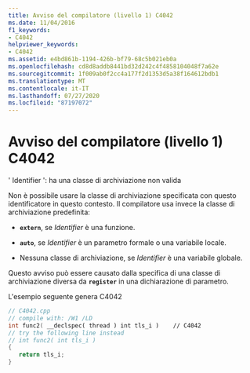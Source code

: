 ```yaml
---
title: Avviso del compilatore (livello 1) C4042
ms.date: 11/04/2016
f1_keywords:
- C4042
helpviewer_keywords:
- C4042
ms.assetid: e4bd861b-1194-426b-bf79-68c5b021eb0a
ms.openlocfilehash: cd8d8addb8441bd32d242c4f4858104048f7a62e
ms.sourcegitcommit: 1f009ab0f2cc4a177f2d1353d5a38f164612bdb1
ms.translationtype: MT
ms.contentlocale: it-IT
ms.lasthandoff: 07/27/2020
ms.locfileid: "87197072"
---
```

# <a name="compiler-warning-level-1-c4042"></a>Avviso del compilatore (livello 1) C4042

' Identifier ': ha una classe di archiviazione non valida

Non è possibile usare la classe di archiviazione specificata con questo identificatore in questo contesto. Il compilatore usa invece la classe di archiviazione predefinita:

- **`extern`**, se *Identifier* è una funzione.

- **`auto`**, se *Identifier* è un parametro formale o una variabile locale.

- Nessuna classe di archiviazione, se *Identifier* è una variabile globale.

Questo avviso può essere causato dalla specifica di una classe di archiviazione diversa da **`register`** in una dichiarazione di parametro.

L'esempio seguente genera C4042

```cpp
// C4042.cpp
// compile with: /W1 /LD
int func2( __declspec( thread ) int tls_i )    // C4042
// try the following line instead
// int func2( int tls_i )
{
   return tls_i;
}
```
